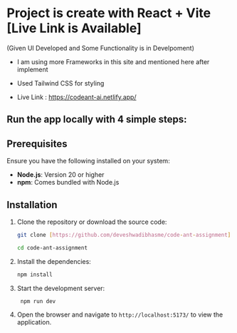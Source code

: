 # Project is create with React + Vite [Live Link is Available]
(Given UI Developed and Some Functionality is in Develpoment)

- I am using more Frameworks in this site and mentioned here after implement

- Used Tailwind CSS for styling

- Live Link : https://codeant-ai.netlify.app/

## Run the app locally with 4 simple steps:
## Prerequisites

Ensure you have the following installed on your system:

- **Node.js**: Version 20 or higher
- **npm**: Comes bundled with Node.js


## Installation

1. Clone the repository or download the source code:

   ```bash
   git clone [https://github.com/deveshwadibhasme/code-ant-assignment]
    ```
   ```bash
   cd code-ant-assignment
   ```
2. Install the dependencies:
  
   ```bash
   npm install
   ```
3. Start the development server:

   ```bash
    npm run dev
    ```
4. Open the browser and navigate to `http://localhost:5173/` to view the application.
